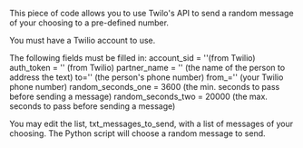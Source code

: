 This piece of code allows you to use Twilo's API to send a random message of your choosing to a pre-defined number.

You must have a Twilio account to use.

The following fields must be filled in:
account_sid = ''(from Twilio)
auth_token = '' (from Twilio)
partner_name = '' (the name of the person to address the text)
to='' (the person's phone number)
from_='' (your Twilio phone number)
random_seconds_one = 3600 (the min. seconds to pass before sending a message)
random_seconds_two = 20000 (the max. seconds to pass before sending a message)

You may edit the list, txt_messages_to_send, with a list of messages of your choosing. The Python script will choose a random message
to send.
